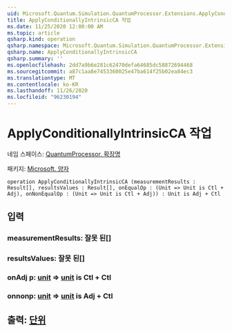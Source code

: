 ```yaml
---
uid: Microsoft.Quantum.Simulation.QuantumProcessor.Extensions.ApplyConditionallyIntrinsicCA
title: ApplyConditionallyIntrinsicCA 작업
ms.date: 11/25/2020 12:00:00 AM
ms.topic: article
qsharp.kind: operation
qsharp.namespace: Microsoft.Quantum.Simulation.QuantumProcessor.Extensions
qsharp.name: ApplyConditionallyIntrinsicCA
qsharp.summary: ''
ms.openlocfilehash: 2dd7a9b6e281c62470defa64685dc58872694468
ms.sourcegitcommit: a87c1aa8e7453360025e47ba614f25b02ea84ec3
ms.translationtype: MT
ms.contentlocale: ko-KR
ms.lasthandoff: 11/26/2020
ms.locfileid: "96230194"
---
```

# <a name="applyconditionallyintrinsicca-operation"></a>ApplyConditionallyIntrinsicCA 작업

네임 스페이스: [QuantumProcessor. 확장명](xref:Microsoft.Quantum.Simulation.QuantumProcessor.Extensions)

패키지: [Microsoft. 양자](https://nuget.org/packages/Microsoft.Quantum.QSharp.Core)




```qsharp
operation ApplyConditionallyIntrinsicCA (measurementResults : Result[], resultsValues : Result[], onEqualOp : (Unit => Unit is Ctl + Adj), onNonEqualOp : (Unit => Unit is Ctl + Adj)) : Unit is Adj + Ctl
```


## <a name="input"></a>입력

### <a name="measurementresults--__invalidresult__"></a>measurementResults: __잘못 <Result> 된__[]




### <a name="resultsvalues--__invalidresult__"></a>resultsValues: __잘못 <Result> 된__[]




### <a name="onequalop--unit--unit--is-adj--ctl"></a>onAdj p: [unit](xref:microsoft.quantum.lang-ref.unit) => [unit](xref:microsoft.quantum.lang-ref.unit)  is Ctl + Ctl




### <a name="onnonequalop--unit--unit--is-adj--ctl"></a>onnonp: [unit](xref:microsoft.quantum.lang-ref.unit) => [unit](xref:microsoft.quantum.lang-ref.unit)  is Adj + Ctl





## <a name="output--unit"></a>출력: [단위](xref:microsoft.quantum.lang-ref.unit)

